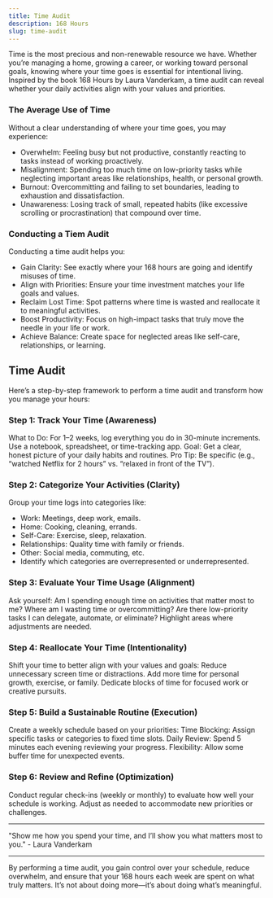 ```yaml
---
title: Time Audit
description: 168 Hours
slug: time-audit
---
```


Time is the most precious and non-renewable resource we have. Whether you’re managing a home, growing a career, or working toward personal goals, knowing where your time goes is essential for intentional living. Inspired by the book 168 Hours by Laura Vanderkam, a time audit can reveal whether your daily activities align with your values and priorities.

### The Average Use of Time

Without a clear understanding of where your time goes, you may experience:

- Overwhelm: Feeling busy but not productive, constantly reacting to tasks instead of working proactively.
- Misalignment: Spending too much time on low-priority tasks while neglecting important areas like relationships, health, or personal growth.
- Burnout: Overcommitting and failing to set boundaries, leading to exhaustion and dissatisfaction.
- Unawareness: Losing track of small, repeated habits (like excessive scrolling or procrastination) that compound over time.

### Conducting a Tiem Audit

Conducting a time audit helps you:

- Gain Clarity:
  See exactly where your 168 hours are going and identify misuses of time.
- Align with Priorities:
  Ensure your time investment matches your life goals and values.
- Reclaim Lost Time:
  Spot patterns where time is wasted and reallocate it to meaningful activities.
- Boost Productivity:
  Focus on high-impact tasks that truly move the needle in your life or work.
- Achieve Balance:
  Create space for neglected areas like self-care, relationships, or learning.

## Time Audit

Here’s a step-by-step framework to perform a time audit and transform how you manage your hours:

### Step 1: Track Your Time (Awareness)

What to Do: For 1–2 weeks, log everything you do in 30-minute increments. Use a notebook, spreadsheet, or time-tracking app.
Goal: Get a clear, honest picture of your daily habits and routines.
Pro Tip: Be specific (e.g., “watched Netflix for 2 hours” vs. “relaxed in front of the TV”).

### Step 2: Categorize Your Activities (Clarity)

Group your time logs into categories like:

- Work: Meetings, deep work, emails.
- Home: Cooking, cleaning, errands.
- Self-Care: Exercise, sleep, relaxation.
- Relationships: Quality time with family or friends.
- Other: Social media, commuting, etc.
- Identify which categories are overrepresented or underrepresented.

### Step 3: Evaluate Your Time Usage (Alignment)

Ask yourself:
Am I spending enough time on activities that matter most to me?
Where am I wasting time or overcommitting?
Are there low-priority tasks I can delegate, automate, or eliminate?
Highlight areas where adjustments are needed.

### Step 4: Reallocate Your Time (Intentionality)

Shift your time to better align with your values and goals:
Reduce unnecessary screen time or distractions.
Add more time for personal growth, exercise, or family.
Dedicate blocks of time for focused work or creative pursuits.

### Step 5: Build a Sustainable Routine (Execution)

Create a weekly schedule based on your priorities:
Time Blocking: Assign specific tasks or categories to fixed time slots.
Daily Review: Spend 5 minutes each evening reviewing your progress.
Flexibility: Allow some buffer time for unexpected events.

### Step 6: Review and Refine (Optimization)

Conduct regular check-ins (weekly or monthly) to evaluate how well your schedule is working.
Adjust as needed to accommodate new priorities or challenges.

---

"Show me how you spend your time, and I’ll show you what matters most to you." - Laura Vanderkam

---

By performing a time audit, you gain control over your schedule, reduce overwhelm, and ensure that your 168 hours each week are spent on what truly matters. It’s not about doing more—it’s about doing what’s meaningful.
